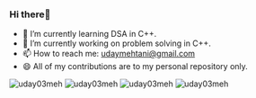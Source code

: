### Hi there👋
- 🌱 I’m currently learning DSA in C++.
- 🔭 I’m currently working on problem solving in C++.
- 📫 How to reach me: udaymehtani@gmail.com
- 😄 All of my contributions are to my personal repository only.



![uday03meh](https://komarev.com/ghpvc/?username=your-github-username)
![uday03meh](https://komarev.com/ghpvc/?username=your-github-username&color=brightgreen)
![uday03meh](https://komarev.com/ghpvc/?username=your-github-username&style=plastic)
![uday03meh](https://komarev.com/ghpvc/?username=your-github-username&label=PROFILE+VIEWS)
<!--
**uday-mehtani/uday-mehtani** is a ✨ _special_ ✨ repository because its `README.md` (this file) appears on your GitHub profile.

Here are some ideas to get you started:

- 🔭 I’m currently working on 
- 🌱 I’m currently learning DSA in C++.
- 👯 I’m looking to collaborate on ...
- 🤔 I’m looking for help with ...
- 💬 Ask me about ...
- 📫 How to reach me: ...
- 😄 Pronouns: ...
- ⚡ Fun fact: ...
-->
